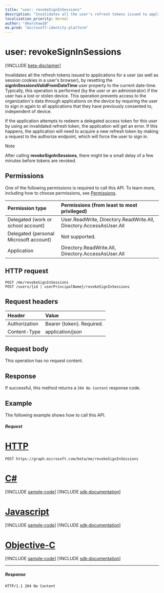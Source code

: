 ```yaml
---
title: "user: revokeSignInSessions"
description: "Invalidates all the user's refresh tokens issued to applications (as well as session cookies in a user's browser), by resetting the **signInSessionsValidFromDateTime** user property to the current date-time."
localization_priority: Normal
author: "dkershaw10"
ms.prod: "microsoft-identity-platform"
---
```


# user: revokeSignInSessions

[!INCLUDE [beta-disclaimer](../../includes/beta-disclaimer.md)]

Invalidates all the refresh tokens issued to applications for a user (as well as session cookies in a user's browser), by resetting the **signInSessionsValidFromDateTime** user property to the current date-time. Typically, this operation is performed (by the user or an administrator) if the user has a lost or stolen device. This operation prevents access to the organization's data through applications on the device by requiring the user to sign in again to all applications that they have previously consented to, independent of device.

If the application attempts to redeem a delegated access token for this user by using an invalidated refresh token, the application will get an error. If this happens, the application will need to acquire a new refresh token by making a request to the authorize endpoint, which will force the user to sign in.

>[!NOTE]
>After calling **revokeSignInSessions**, there might be a small delay of a few minutes before tokens are revoked.

## Permissions

One of the following permissions is required to call this API. To learn more, including how to choose permissions, see [Permissions](/graph/permissions-reference).

|Permission type                        | Permissions (from least to most privileged)              |
|:--------------------------------------|:---------------------------------------------------------|
|Delegated (work or school account)     | User.ReadWrite, Directory.ReadWrite.All, Directory.AccessAsUser.All |
|Delegated (personal Microsoft account) | Not supported. |
|Application                            | Directory.ReadWrite.All, Directory.AccessAsUser.All |

## HTTP request
<!-- { "blockType": "ignored" } -->
```http
POST /me/revokeSignInSessions
POST /users/{id | userPrincipalName}/revokeSignInSessions
```

## Request headers
| Header       | Value |
|:---------------|:--------|
| Authorization  | Bearer {token}. Required.  |
| Content-Type  | application/json  |

## Request body
This operation has no request content.

## Response

If successful, this method returns a `204 No Content` response code.

## Example
The following example shows how to call this API.

##### Request

# [HTTP](#tab/http)
<!-- {
  "blockType": "request",
  "name": "user_revokesigninsessionss"
}-->
```http
POST https://graph.microsoft.com/beta/me/revokeSignInSessions
```
# [C#](#tab/csharp)
[!INCLUDE [sample-code](../includes/snippets/user-revokesigninsessionss-csharp-snippets.md)]
[!INCLUDE [sdk-documentation](../includes/snippets/snippets-sdk-documentation-link.md)]

# [Javascript](#tab/javascript)
[!INCLUDE [sample-code](../includes/snippets/user-revokesigninsessionss-javascript-snippets.md)]
[!INCLUDE [sdk-documentation](../includes/snippets/snippets-sdk-documentation-link.md)]

# [Objective-C](#tab/objc)
[!INCLUDE [sample-code](../includes/snippets/user-revokesigninsessionss-objc-snippets.md)]
[!INCLUDE [sdk-documentation](../includes/snippets/snippets-sdk-documentation-link.md)]

---


##### Response
<!-- {
  "blockType": "response",
  "truncated": true
} -->
```http
HTTP/1.1 204 No Content
```

<!-- uuid: 8fcb5dbc-d5aa-4681-8e31-b001d5168d79
2015-10-25 14:57:30 UTC -->
<!--
{
  "type": "#page.annotation",
  "description": "user: revokeSignInSessions",
  "keywords": "",
  "section": "documentation",
  "tocPath": "",
  "suppressions": [
  ]
}
-->
